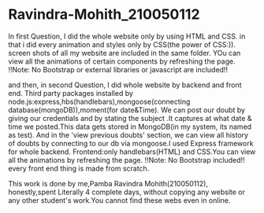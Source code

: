 # Ravindra-Mohith_210050112

In first Question, I did the whole website only by using HTML and CSS.
in that i did every animation and styles only by CSS(the power of CSS:)).
screen shots of all my website are included in the same folder.
YOu can view all the animations of certain components by refreshing the page.
!!Note: No Bootstrap or external libraries or javascript are included!!

and then, in second Question, I did whole website by backend and front end.
Third party packages installed by node.js:express,hbs(handlebars),mongoose(connecting database(mongoDB)),moment(for date&Time).
We can post our doubt by giving our credentials and by stating the subject .It captures at what date & time we posted.This data gets stored in MongoDB(in my system, its named as test). And in the 'view previous doubts' section, we can view all history of doubts by connecting to our db via mongoose.I used Express framework for whole backend.
Frontend:only handlebars(HTML) and CSS.You can view all the animations by refreshing the page.
!!Note: No Bootstrap included!!
every front end thing is made from scratch.

This work is done by me,Pamba Ravindra Mohith(210050112), honestly,spent Literally 4 complete days, without copying any website or any other student's work.You cannot find these webs even in online. 
